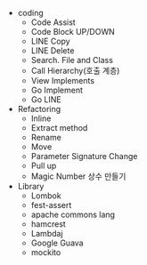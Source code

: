 - coding
  - Code Assist
  - Code Block UP/DOWN
  - LINE Copy
  - LINE Delete
  - Search. File and Class
  - Call Hierarchy(호출 계층)
  - View Implements
  - Go Implement
  - Go LINE
- Refactoring
  - Inline
  - Extract method
  - Rename
  - Move
  - Parameter Signature Change
  - Pull up
  - Magic Number 상수 만들기
- Library
  - Lombok
  - fest-assert
  - apache commons lang
  - hamcrest
  - Lambdaj
  - Google Guava
  - mockito